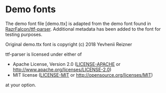 # Demo fonts

The demo font file [demo.ttx] is adapted from the demo font found in [RazrFalcon/ttf-parser].
Additional metadata has been added to the font for testing purposes.

Original demo.ttx font is copyright (c) 2018 Yevhenii Reizner

ttf-parser is licensed under either of
- Apache License, Version 2.0 ([LICENSE-APACHE] or http://www.apache.org/licenses/LICENSE-2.0)
- MIT license ([LICENSE-MIT] or http://opensource.org/licenses/MIT)

at your option.

[RazrFalcon/ttf-parser]: https://github.com/RazrFalcon/ttf-parser
[LICENSE-APACHE]: https://github.com/RazrFalcon/ttf-parser/blob/eb6823889302cc55d40ae09c583c5f51324bdf44/LICENSE-APACHE
[LICENSE-MIT]: https://github.com/RazrFalcon/ttf-parser/blob/eb6823889302cc55d40ae09c583c5f51324bdf44/LICENSE-MIT
